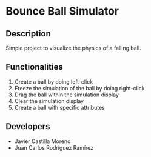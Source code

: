 # Bounce Ball Simulator
## Description
Simple project to visualize the physics of a falling ball.
## Functionalities
1. Create a ball by doing left-click
2. Freeze the simulation of the ball by doing right-click
3. Drag the ball within the simulation display
4. Clear the simulation display
5. Create a ball with specific attributes
## Developers
- Javier Castilla Moreno
- Juan Carlos Rodríguez Ramírez

